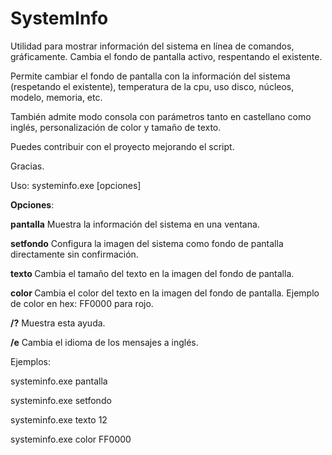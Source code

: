 # SystemInfo

Utilidad para mostrar información del sistema en línea de comandos, gráficamente. Cambia el fondo de pantalla activo, respentando el existente.

Permite cambiar el fondo de pantalla con la información del sistema (respetando el existente), temperatura de la cpu, uso disco, núcleos, modelo, memoria, etc.

También admite modo consola con parámetros tanto en castellano como inglés, personalización de color y tamaño de texto.

Puedes contribuir con el proyecto mejorando el script. 

Gracias.

Uso: systeminfo.exe [opciones]

**Opciones**:

  **pantalla**      Muestra la información del sistema en una ventana.
  
  **setfondo**      Configura la imagen del sistema como fondo de pantalla directamente sin confirmación.
  
  **texto <size>**  Cambia el tamaño del texto en la imagen del fondo de pantalla.
  
  **color <hex>**   Cambia el color del texto en la imagen del fondo de pantalla. Ejemplo de color en hex: FF0000 para rojo.

  **/?**            Muestra esta ayuda.
  
  **/e**            Cambia el idioma de los mensajes a inglés.

Ejemplos:

  systeminfo.exe pantalla

  systeminfo.exe setfondo

  systeminfo.exe texto 12

  systeminfo.exe color FF0000
